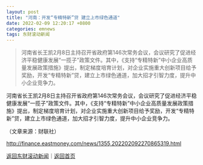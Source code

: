 ```yaml
---
layout: post
title: "河南：开发“专精特新”贷 建立上市绿色通道"
date: 2022-02-09 12:20:17 +0800
categories: emnews
tags: 东财滚动新闻
---
```

> 河南省长王凯2月8日主持召开省政府第146次常务会议，会议研究了促进经济平稳健康发展“一揽子”政策文件。其中，《支持“专精特新”中小企业高质量发展政策措施》提出，制定梯度培育计划，对企业实施重大创新项目给予奖励，开发“专精特新”贷，建立上市绿色通道，加大招才引智力度，提升中小企业竞争力。

<p>河南省长王凯2月8日主持召开省政府第146次常务会议，会议研究了促进经济平稳健康发展“一揽子”政策文件。其中，《支持“专精特新”中小企业高质量发展政策措施》提出，制定梯度培育计划，对企业实施重大创新项目给予奖励，开发“专精特新”贷，建立上市绿色通道，加大招才引智力度，提升中小企业竞争力。</p><p class="em_media">（文章来源：财联社）</p>

<http://finance.eastmoney.com/news/1355,202202092270865319.html>

[返回东财滚动新闻](//finews.withounder.com/emnews/)｜[返回首页](//finews.withounder.com/)